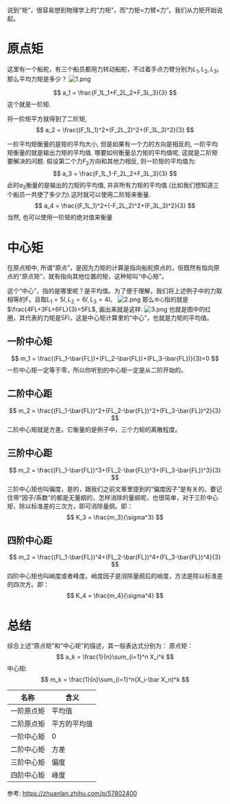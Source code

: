说到“矩”，很容易想到物理学上的“力矩”，而“力矩=力臂×力”。我们从力矩开始说起。

# 原点矩
这里有一个船舵，有三个船员都用力转动船舵，不过着手点力臂分别为$L_1,L_2,L_3$。那么平均力矩是多少？
![1.png](1.png)

$$
a_1 = \frac{F_1L_1+F_2L_2+F_3L_3}{3}
$$
这个就是一阶矩.

将一阶矩平方就得到了二阶矩,
$$
a_2 = \frac{(F_1L_1)^2+(F_2L_2)^2+(F_3L_3)^2}{3}
$$

一阶平均矩衡量的是矩的平均大小, 但是如果有一个力的方向是相反的, 一阶平均矩衡量的就是输出力矩的平均值. 哪要如何衡量总力矩的平均值呢, 这就是二阶矩要解决的问题. 假设第二个力$F_2$方向和其他力相反, 则一阶矩的平均值为:
$$
a_3 = \frac{F_1L_1-F_2L_2+F_3L_3}{3}
$$
此时$a_3$衡量的是输出的力矩的平均值, 并非所有力矩的平均值.(比如我们想知道三个船员一共使了多少力).这时就可以使用二阶矩来衡量.
$$
a_4 = \frac{(F_1L_1)^2+(-F_2L_2)^2+(F_3L_3)^2}{3}
$$
当然, 也可以使用一阶矩的绝对值来衡量


# 中心矩
在原点矩中, 所谓“原点”，是因为力矩的计算是指向船舵原点的，但既然有指向原点的“原点矩”，就有指向其他位置的矩，这种矩叫“中心矩”。

这个“中心”，指的是哪里呢？是平均值。为了便于理解，我们将上述例子中的力取相等的F。且取$L_1=5l,L_2=6l,L_3=4l$。
![2.png](2.png)
那么`中心`指的就是$\frac{4FL+3FL+6FL}{3}=5FL$, 画出来就是这样:
![3.png](3.png)
也就是图中的红圈，其代表的力矩是5Fl，这是中心矩计算里的“中心”，也就是力矩的平均值。
## 一阶中心矩
$$
m_1 = \frac{(FL_1-\bar{FL})+(FL_2-\bar{FL})+(FL_3-\bar{FL})}{3}=0
$$
一阶中心矩一定等于零，所以你听到的中心矩一定是从二阶开始的。

## 二阶中心距
$$
m_2 = \frac{(FL_1-\bar{FL})^2+(FL_2-\bar{FL})^2+(FL_3-\bar{FL})^2}{3}
$$
二阶中心矩就是方差。它衡量的是例子中，三个力矩的离散程度。

## 三阶中心距
$$
m_2 = \frac{(FL_1-\bar{FL})^3+(FL_2-\bar{FL})^3+(FL_3-\bar{FL})^3}{3}
$$
三阶中心矩也叫偏度，是的，跟我们之前文章里提到的“偏度因子”是有关的。要记住带“因子/系数”的都是无量纲的，怎样消除的量纲呢，也很简单，对于三阶中心矩，除以标准差的三次方，即可消除量纲。即：
$$
K_3 = \frac{m_3}{\sigma^3}
$$

## 四阶中心距
$$
m_2 = \frac{(FL_1-\bar{FL})^4+(FL_2-\bar{FL})^4+(FL_3-\bar{FL})^4}{3}
$$
四阶中心矩也叫峭度或者峰度。峭度因子是消除量纲后的峭度，方法是除以标准差的四次方。即：
$$
K_4 = \frac{m_4}{\sigma^4}
$$

# 总结
综合上述“原点矩”和“中心矩”的描述，其一般表达式分别为：
原点矩： 
$$
a_k = \frac{1}{n}\sum_{i=1}^n X_i^k
$$
中心矩:
$$
m_k = \frac{1}{n}\sum_{i=1}^n(X_i-\bar X_n)^k
$$

名称|含义
--|--
一阶原点矩|平均值
二阶原点矩|平方的平均值
一阶中心矩|0
二阶中心矩|方差
三阶中心矩|偏度
四阶中心矩|峰度




参考:
https://zhuanlan.zhihu.com/p/57802400